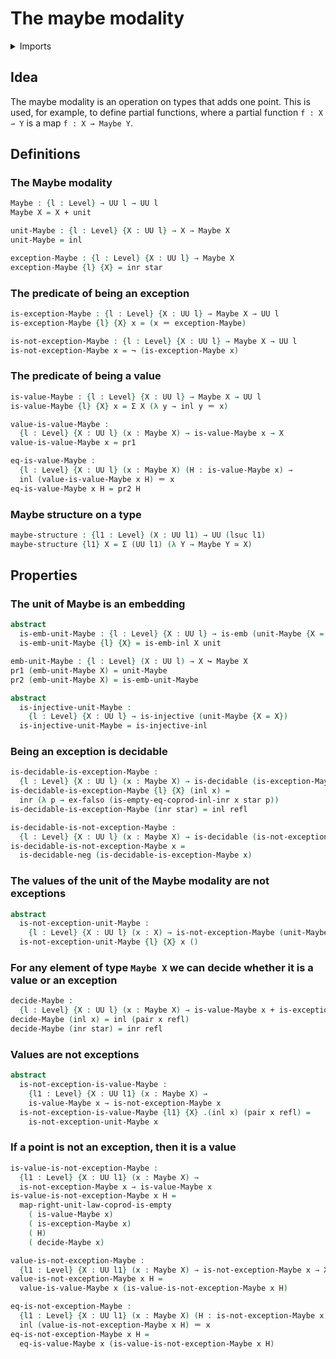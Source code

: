 #  The maybe modality

<details><summary>Imports</summary>
```agda
module foundation.maybe where
open import foundation.cartesian-product-types
open import foundation.coproduct-types
open import foundation.decidable-types
open import foundation.dependent-pair-types
open import foundation.embeddings
open import foundation.empty-types
open import foundation.equality-coproduct-types
open import foundation.equivalences
open import foundation.function-extensionality
open import foundation.functions
open import foundation.homotopies
open import foundation.identity-types
open import foundation.injective-maps
open import foundation.negation
open import foundation.type-arithmetic-empty-type
open import foundation.unit-type
open import foundation.universe-levels
```
</details>

## Idea

The maybe modality is an operation on types that adds one point. This is used, for example, to define partial functions, where a partial function `f : X ⇀ Y` is a map `f : X → Maybe Y`.

## Definitions

### The Maybe modality

```agda
Maybe : {l : Level} → UU l → UU l
Maybe X = X + unit

unit-Maybe : {l : Level} {X : UU l} → X → Maybe X
unit-Maybe = inl

exception-Maybe : {l : Level} {X : UU l} → Maybe X
exception-Maybe {l} {X} = inr star
```

### The predicate of being an exception

```agda
is-exception-Maybe : {l : Level} {X : UU l} → Maybe X → UU l
is-exception-Maybe {l} {X} x = (x ＝ exception-Maybe)

is-not-exception-Maybe : {l : Level} {X : UU l} → Maybe X → UU l
is-not-exception-Maybe x = ¬ (is-exception-Maybe x)
```

### The predicate of being a value

```agda
is-value-Maybe : {l : Level} {X : UU l} → Maybe X → UU l
is-value-Maybe {l} {X} x = Σ X (λ y → inl y ＝ x)

value-is-value-Maybe :
  {l : Level} {X : UU l} (x : Maybe X) → is-value-Maybe x → X
value-is-value-Maybe x = pr1

eq-is-value-Maybe :
  {l : Level} {X : UU l} (x : Maybe X) (H : is-value-Maybe x) →
  inl (value-is-value-Maybe x H) ＝ x
eq-is-value-Maybe x H = pr2 H
```

### Maybe structure on a type

```agda
maybe-structure : {l1 : Level} (X : UU l1) → UU (lsuc l1)
maybe-structure {l1} X = Σ (UU l1) (λ Y → Maybe Y ≃ X)
```

## Properties

### The unit of Maybe is an embedding

```agda
abstract
  is-emb-unit-Maybe : {l : Level} {X : UU l} → is-emb (unit-Maybe {X = X})
  is-emb-unit-Maybe {l} {X} = is-emb-inl X unit

emb-unit-Maybe : {l : Level} (X : UU l) → X ↪ Maybe X
pr1 (emb-unit-Maybe X) = unit-Maybe
pr2 (emb-unit-Maybe X) = is-emb-unit-Maybe

abstract
  is-injective-unit-Maybe :
    {l : Level} {X : UU l} → is-injective (unit-Maybe {X = X})
  is-injective-unit-Maybe = is-injective-inl
```

### Being an exception is decidable

```agda
is-decidable-is-exception-Maybe :
  {l : Level} {X : UU l} (x : Maybe X) → is-decidable (is-exception-Maybe x)
is-decidable-is-exception-Maybe {l} {X} (inl x) =
  inr (λ p → ex-falso (is-empty-eq-coprod-inl-inr x star p))
is-decidable-is-exception-Maybe (inr star) = inl refl

is-decidable-is-not-exception-Maybe :
  {l : Level} {X : UU l} (x : Maybe X) → is-decidable (is-not-exception-Maybe x)
is-decidable-is-not-exception-Maybe x =
  is-decidable-neg (is-decidable-is-exception-Maybe x)
```

### The values of the unit of the Maybe modality are not exceptions

```agda
abstract
  is-not-exception-unit-Maybe :
    {l : Level} {X : UU l} (x : X) → is-not-exception-Maybe (unit-Maybe x)
  is-not-exception-unit-Maybe {l} {X} x ()
```

### For any element of type `Maybe X` we can decide whether it is a value or an exception

```agda
decide-Maybe :
  {l : Level} {X : UU l} (x : Maybe X) → is-value-Maybe x + is-exception-Maybe x
decide-Maybe (inl x) = inl (pair x refl)
decide-Maybe (inr star) = inr refl
```

### Values are not exceptions

```agda
abstract
  is-not-exception-is-value-Maybe :
    {l1 : Level} {X : UU l1} (x : Maybe X) →
    is-value-Maybe x → is-not-exception-Maybe x
  is-not-exception-is-value-Maybe {l1} {X} .(inl x) (pair x refl) =
    is-not-exception-unit-Maybe x
```

### If a point is not an exception, then it is a value

```agda
is-value-is-not-exception-Maybe :
  {l1 : Level} {X : UU l1} (x : Maybe X) →
  is-not-exception-Maybe x → is-value-Maybe x
is-value-is-not-exception-Maybe x H =
  map-right-unit-law-coprod-is-empty
    ( is-value-Maybe x)
    ( is-exception-Maybe x)
    ( H)
    ( decide-Maybe x)

value-is-not-exception-Maybe :
  {l1 : Level} {X : UU l1} (x : Maybe X) → is-not-exception-Maybe x → X
value-is-not-exception-Maybe x H =
  value-is-value-Maybe x (is-value-is-not-exception-Maybe x H)

eq-is-not-exception-Maybe :
  {l1 : Level} {X : UU l1} (x : Maybe X) (H : is-not-exception-Maybe x) →
  inl (value-is-not-exception-Maybe x H) ＝ x
eq-is-not-exception-Maybe x H =
  eq-is-value-Maybe x (is-value-is-not-exception-Maybe x H)
```
